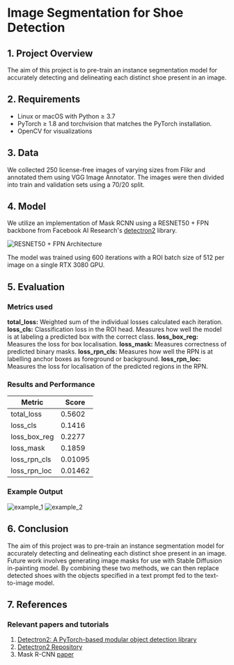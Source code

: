 # Image Segmentation for Shoe Detection

## 1. Project Overview
The aim of this project is to pre-train an instance segmentation model for accurately detecting and delineating each distinct shoe present in an image. 

## 2. Requirements
* Linux or macOS with Python $\geq$ 3.7
* PyTorch $\geq$ 1.8 and torchvision that matches the PyTorch installation.
* OpenCV for visualizations

## 3. Data
We collected 250 license-free images of varying sizes from Flikr and annotated them using VGG Image Annotator. The images were then divided into train and validation sets using a 70/20 split.

## 4. Model
We utilize an implementation of Mask RCNN using a RESNET50 + FPN backbone from Facebook AI Research's [detectron2](https://github.com/facebookresearch/detectron2) library.

![RESNET50 + FPN Architecture](https://i.ibb.co/dWDnb75/Detailed-architecture-of-the-backbone-of-Res-Net-50-FPN-Basic-Stem-down-samples-the-input.png)

The model was trained using 600 iterations with a ROI batch size of 512 per image on a single RTX 3080 GPU.

## 5. Evaluation
### Metrics used
**total_loss:** Weighted sum of the individual losses calculated each iteration.
**loss_cls:** Classification loss in the ROI head. Measures how well the model is at labeling a predicted box with the correct class.
**loss_box_reg:** Measures the loss for box localisation.
**loss_mask:** Measures correctness of predicted binary masks.
**loss_rpn_cls:** Measures how well the RPN is at labelling anchor boxes as foreground or background.
**loss_rpn_loc:** Measures the loss for localisation of the predicted regions in the RPN.

### Results and Performance
| Metric  | Score  |
|---|---|
|total_loss   |0.5602   |
| loss_cls  |  0.1416 |
|loss_box_reg | 0.2277  |
|loss_mask   |  0.1859 |
|loss_rpn_cls   | 0.01095  |
|loss_rpn_loc   |  0.01462 |

### Example Output
![example_1](https://i.ibb.co/zsgwJ6j/results-1.jpg)
![example_2](https://i.ibb.co/Nsxs2dP/results-2.jpg)

## 6. Conclusion
The aim of this project was to pre-train an instance segmentation model for accurately detecting and delineating each distinct shoe present in an image. Future work involves generating image masks for use with Stable Diffusion in-painting model. By combining these two methods, we can then replace detected shoes with the objects specified in a text prompt fed to the text-to-image model. 

## 7. References
### Relevant papers and tutorials
1. [Detectron2: A PyTorch-based modular object detection library](https://ai.facebook.com/blog/-detectron2-a-pytorch-based-modular-object-detection-library-/)
2. [Detectron2 Repository](https://github.com/facebookresearch/detectron2)
3. Mask R-CNN [paper](https://arxiv.org/abs/1703.06870)